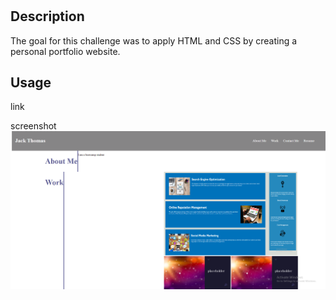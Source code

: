 # <Advanced CSS Challenge: Professional Portfolio>

## Description

The goal for this challenge was to apply HTML and CSS by creating a personal portfolio website. 

## Usage

link


screenshot 
![Screenshot](./assets/images/portfolio-screenshot.png)

